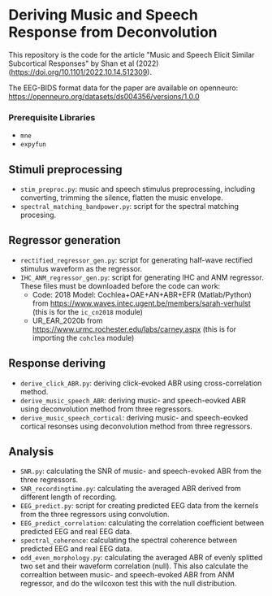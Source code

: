 # Deriving Music and Speech Response from Deconvolution
This repository is the code for the article "Music and Speech Elicit Similar Subcortical Responses" by Shan et al (2022) (https://doi.org/10.1101/2022.10.14.512309).

The EEG-BIDS format data for the paper are available on openneuro: https://openneuro.org/datasets/ds004356/versions/1.0.0
### Prerequisite Libraries
- `mne`
- `expyfun`

## Stimuli preprocessing
- `stim_preproc.py`: music and speech stimulus preprocessing, including converting, trimming the silence, flatten the music envelope.
- `spectral_matching_bandpower.py`: script for the spectral matching procesing.
## Regressor generation
- `rectified_regressor_gen.py`: script for generating half-wave rectified stimulus waveform as the regressor.
- `IHC_ANM_regressor_gen.py`: script for generating IHC and ANM regressor. These files must be downloaded before the code can work: 
    - Code: 2018 Model: Cochlea+OAE+AN+ABR+EFR (Matlab/Python) from https://www.waves.intec.ugent.be/members/sarah-verhulst (this is for the `ic_cn2018` module) 
    - UR_EAR_2020b from https://www.urmc.rochester.edu/labs/carney.aspx (this is for importing the `cohclea` module)
## Response deriving
- `derive_click_ABR.py`: deriving click-evoked ABR using cross-correlation method.
- `derive_music_speech_ABR`: deriving music- and speech-eovked ABR using deconvolution method from three regressors.
- `derive_music_speech_cortical`: deriving music- and speech-eovked cortical resonses using deconvolution method from three regressors.
## Analysis
- `SNR.py`: calculating the SNR of music- and speech-evoked ABR from the three regressors.
- `SNR_recordingtime.py`: calculating the averaged ABR derived from different length of recording.
- `EEG_predict.py`: script for creating predicted EEG data from the kernels from the three regressors using convolution.
- `EEG_predict_correlation`: calculating the correlation coefficient between predicted EEG and real EEG data.
- `spectral_coherence`: calculating the spectral coherence between predicted EEG and real EEG data.
- `odd_even_morphology.py`: calculating the averaged ABR of evenly splitted two set and their waveform correlation (null). This also calculate the correaltion between music- and speech-evoked ABR from ANM regressor, and do the wilcoxon test this with the null distribution.
